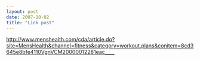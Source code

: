 ```yaml
---
layout: post
date: 2007-10-02
title: "Link post"
---
```

<http://www.menshealth.com/cda/article.do?site=MensHealth&channel=fitness&category=workout.plans&conitem=8cd3645e8bfe4110VgnVCM20000012281eac____>

